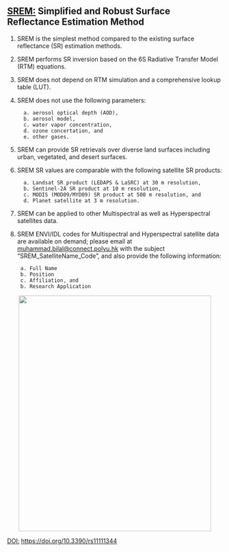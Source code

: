 ## [SREM:](#srem) Simplified and Robust Surface Reflectance Estimation Method


1.	SREM is the simplest method compared to the existing surface reflectance (SR) estimation methods. 
2.	SREM performs SR inversion based on the 6S Radiative Transfer Model (RTM) equations.
3.	SREM does not depend on RTM simulation and a comprehensive lookup table (LUT).
4.	SREM does not use the following parameters:

          a. aerosol optical depth (AOD),
          b. aerosol model,
          c. water vapor concentration,
          d. ozone concertation, and
          e. other gases.
          
5.	SREM can provide SR retrievals over diverse land surfaces including urban, vegetated, and desert surfaces.
6.	SREM SR values are comparable with the following satellite SR products:

          a. Landsat SR product (LEDAPS & LaSRC) at 30 m resolution, 
          b. Sentinel-2A SR product at 10 m resolution, 
          c. MODIS (MOD09/MYD09) SR product at 500 m resolution, and 
          d. Planet satellite at 3 m resolution. 
        
7.	SREM can be applied to other Multispectral as well as Hyperspectral satellites data. 

8.   SREM ENVI/IDL codes for Multispectral and Hyperspectral satellite data are available on demand; please email at    muhammad.bilal@connect.polyu.hk with the subject “SREM_SatelliteName_Code”, and also provide the following information:

          a. Full Name
          b. Position
          c. Affiliation, and 
          b. Research Application

<p align="center">
  <img src="https://github.com/rsbilal/SREM/blob/master/SREM_Schematic_Diagram.jpg" width="450px" height="550px"/></p>

[DOI:](#doi) https://doi.org/10.3390/rs11111344





